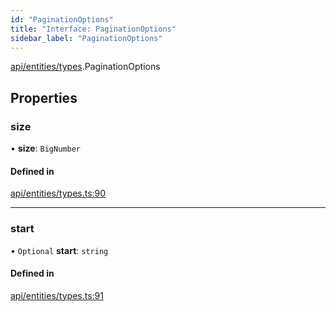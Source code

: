 ```yaml
---
id: "PaginationOptions"
title: "Interface: PaginationOptions"
sidebar_label: "PaginationOptions"
---
```


[api/entities/types](../../../../../modules/API/Entities/Types/Types.md).PaginationOptions

## Properties

### size

• **size**: `BigNumber`

#### Defined in

[api/entities/types.ts:90](https://github.com/PolymeshAssociation/polymesh-sdk/blob/8a9e72221/src/api/entities/types.ts#L90)

___

### start

• `Optional` **start**: `string`

#### Defined in

[api/entities/types.ts:91](https://github.com/PolymeshAssociation/polymesh-sdk/blob/8a9e72221/src/api/entities/types.ts#L91)
